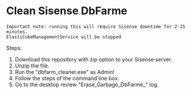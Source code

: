 # Clean Sisense DbFarme

```
Important note: running this will require Sisense downtime for 2-15 minutes.
ElastiCubeManagementService will be stopped 
```

Steps:

1. Download this repository with zip option to your Sisense server.
2. Unzip the file.
3. Run the "dbfarm_cleaner.exe" as Admin!
4. Follow the steps of the command line box. 
5. Go to the desktop review "Erase_Garbage_DbFarme_<time>" log.




